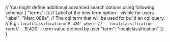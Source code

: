 // You might define additional advanced search options using following schema:
{
  "terms": [{
    // Label of the new term option - visible for users.
    "label": "Marc 088a",
    // The cql term that will be used for build an cql query.
    // E.g.: `localclassification='B 420' where
    // - localclassification - term`
    // - 'B 420' - term value defined by user
    "term": "localclassification"
  }]
}
